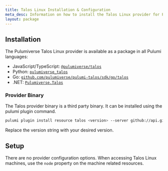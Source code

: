 ```yaml
---
title: Talos Linux Installation & Configuration
meta_desc: Information on how to install the Talos Linux provider for Pulumi.
layout: package
---
```


## Installation

The Pulumiverse Talos Linux provider is available as a package in all Pulumi languages:

* JavaScript/TypeScript: [`@pulumiverse/talos`](https://www.npmjs.com/package/@pulumiverse/talos)
* Python: [`pulumiverse_talos`](https://pypi.org/project/pulumiverse-talos/)
* Go: [`github.com/pulumiverse/pulumi-talos/sdk/go/talos`](https://pkg.go.dev/github.com/pulumiverse/pulumi-talos/sdk/go)
* .NET: [`Pulumiverse.Talos`](https://www.nuget.org/packages/Pulumiverse.Talos)

### Provider Binary

The Talos provider binary is a third party binary. It can be installed using the pulumi plugin command.

```bash
pulumi plugin install resource talos <version> --server github://api.github.com/pulumiverse
```

Replace the version string with your desired version.

## Setup

There are no provider configuration options. When accessing Talos Linux machines, use the `node` property on the machine related resources.
